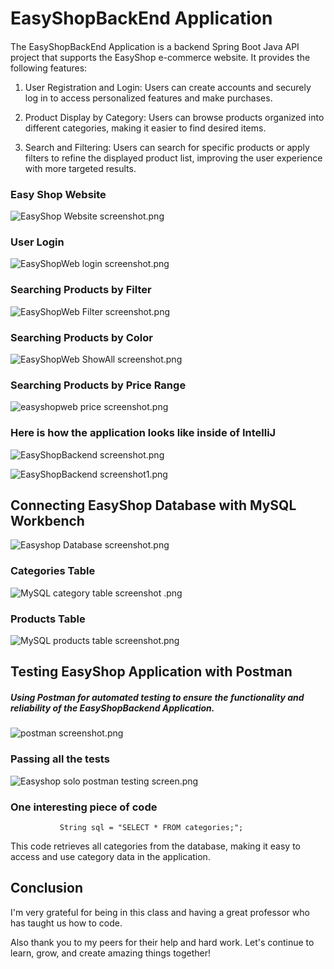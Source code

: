 # EasyShopBackEnd Application

#### 
The EasyShopBackEnd Application is a backend Spring Boot Java API project that supports the EasyShop e-commerce website.
It provides the following features:

1. User Registration and Login: Users can create accounts and securely log in to access personalized features and make purchases.

2. Product Display by Category: Users can browse products organized into different categories, making it easier to find desired items.

3. Search and Filtering: Users can search for specific products or apply filters to refine the displayed product list, improving the user experience with more targeted results.

### Easy Shop Website
![EasyShop Website screenshot.png](EasyShop%20Website%20screenshot.png)
### User Login
![EasyShopWeb login screenshot.png](EasyShopWeb%20login%20screenshot.png)
### Searching Products by Filter
![EasyShopWeb Filter screenshot.png](EasyShopWeb%20Filter%20screenshot.png)
### Searching Products by Color
![EasyShopWeb ShowAll screenshot.png](EasyShopWeb%20ShowAll%20screenshot.png)
### Searching Products by Price Range
![easyshopweb price screenshot.png](easyshopweb%20price%20screenshot.png)

### Here is how the application looks like inside of IntelliJ 
![EasyShopBackend screenshot.png](EasyShopBackend%20screenshot.png)

![EasyShopBackend screenshot1.png](EasyShopBackend%20screenshot1.png)
## Connecting EasyShop Database with MySQL Workbench
![Easyshop Database screenshot.png](Easyshop%20Database%20screenshot.png)

### Categories Table 
![MySQL category table screenshot .png](MySQL%20category%20table%20screenshot%20.png)

### Products Table
![MySQL products table screenshot.png](MySQL%20products%20table%20screenshot.png)
## Testing EasyShop Application with Postman

#####  Using Postman for automated testing to ensure the functionality and reliability of the EasyShopBackend Application.
![postman screenshot.png](postman%20screenshot.png)
### Passing all the tests
![Easyshop solo postman testing screen.png](Easyshop%20solo%20postman%20testing%20screen.png)

### One interesting piece of code 
               String sql = "SELECT * FROM categories;";
This code retrieves all categories from the database, making it easy to access and use category data in the application.

## Conclusion 
I'm very grateful for being in this class and having a great professor who has taught us how to code.

Also thank you to my peers for their help and hard work.
Let's continue to learn, grow, and create amazing things together!


